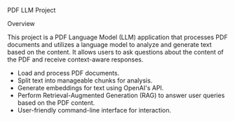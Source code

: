 PDF LLM Project

Overview

This project is a PDF Language Model (LLM) application that processes PDF documents and utilizes a language model to analyze and generate text based on the content. 
It allows users to ask questions about the content of the PDF and receive context-aware responses.

- Load and process PDF documents.
- Split text into manageable chunks for analysis.
- Generate embeddings for text using OpenAI's API.
- Perform Retrieval-Augmented Generation (RAG) to answer user queries based on the PDF content.
- User-friendly command-line interface for interaction.
